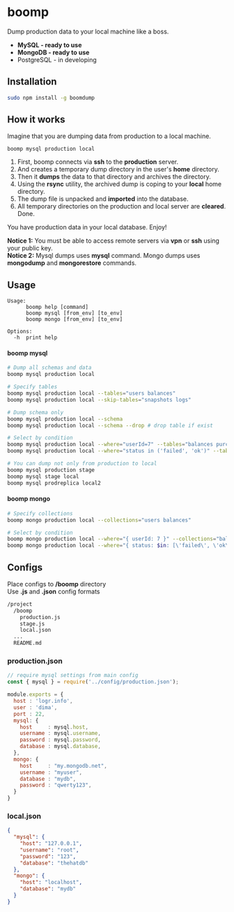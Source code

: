 # boomp

Dump production data to your local machine like a boss.

* **MySQL - ready to use**
* **MongoDB - ready to use**
* PostgreSQL - in developing

## Installation

```bash
sudo npm install -g boomdump
```

## How it works

Imagine that you are dumping data from production to a local machine.

`
boomp mysql production local
`

1) First, boomp connects via **ssh** to the **production** server.
2) And creates a temporary dump directory in the user's **home** directory.
3) Then it **dumps** the data to that directory and archives the directory.
4) Using the **rsync** utility, the archived dump is coping to your **local** home directory.
5) The dump file is unpacked and **imported** into the database.
6) All temporary directories on the production and local server are **cleared**. Done.

You have production data in your local database. Enjoy!

**Notice 1:** You must be able to access remote servers via **vpn** or **ssh** using your public key.\
**Notice 2:** Mysql dumps uses **mysql** command. Mongo dumps uses **mongodump** and **mongorestore** commands.

## Usage
```
Usage:
      boomp help [command]
      boomp mysql [from_env] [to_env]
      boomp mongo [from_env] [to_env]

Options:
  -h  print help

```

#### boomp mysql

```bash
# Dump all schemas and data
boomp mysql production local

# Specify tables
boomp mysql production local --tables="users balances"
boomp mysql production local --skip-tables="snapshots logs"

# Dump schema only
boomp mysql production local --schema
boomp mysql production local --schema --drop # drop table if exist

# Select by condition 
boomp mysql production local --where="userId=7" --tables="balances purchases"
boomp mysql production local --where="status in ('failed', 'ok')" --tables="transactions"

# You can dump not only from production to local
boomp mysql production stage
boomp mysql stage local
boomp mysql prodreplica local2
```

#### boomp mongo

```bash
# Specify collections
boomp mongo production local --collections="users balances"

# Select by condition
boomp mongo production local --where="{ userId: 7 }" --collections="balances purchases"
boomp mongo production local --where="{ status: $in: [\'failed\', \'ok\'] }" --tables="transactions"

```

## Configs

Place configs to **/boomp** directory\
Use **.js** and **.json** config formats

```bash
/project
  /boomp
    production.js
    stage.js
    local.json
  ...
  README.md
```

### production.json
```javascript
// require mysql settings from main config
const { mysql } = require('../config/production.json');

module.exports = {
  host : 'logr.info',
  user : 'dima',
  port : 22,
  mysql: {
    host     : mysql.host,
    username : mysql.username,
    password : mysql.password,
    database : mysql.database,
  },
  mongo: {
    host     : "my.mongodb.net",
    username : "myuser",
    database : "mydb",
    password : "qwerty123",
  }
}
```

### local.json
```json
{
  "mysql": {
    "host": "127.0.0.1",
    "username": "root",
    "password": "123",
    "database": "thehatdb"
  },
  "mongo": {
    "host": "localhost",
    "database": "mydb"
  }
}
```